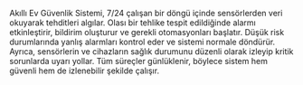 
Akıllı Ev Güvenlik Sistemi, 7/24 çalışan bir döngü içinde sensörlerden veri okuyarak tehditleri algılar.
Olası bir tehlike tespit edildiğinde alarmı etkinleştirir, bildirim oluşturur ve gerekli otomasyonları başlatır.
Düşük risk durumlarında yanlış alarmları kontrol eder ve sistemi normale döndürür.
Ayrıca, sensörlerin ve cihazların sağlık durumunu düzenli olarak izleyip kritik sorunlarda uyarı yollar.
Tüm süreçler günlüklenir, böylece sistem hem güvenli hem de izlenebilir şekilde çalışır.
